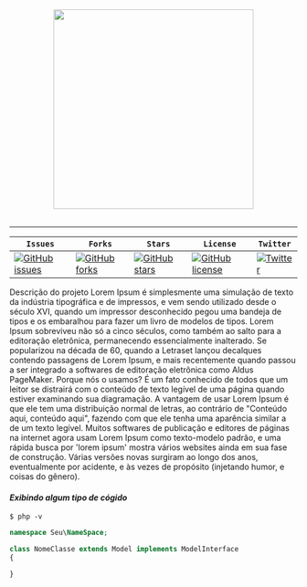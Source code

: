 <div align="center">
  <img src="https://octodex.github.com/images/jenktocat.jpg" width="350"><br><br>
</div>

-----------------

<center>
  
| **`Issues`** | **`Forks`** | **`Stars`** | **`License`** | **`Twitter`** |
|--------------|-------------|-------------|---------------|---------------|
| [![GitHub issues](https://img.shields.io/github/issues/tassianoalencar/repositorio-padrao.svg)](https://github.com/tassianoalencar/repositorio-padrao/issues) | [![GitHub forks](https://img.shields.io/github/forks/tassianoalencar/repositorio-padrao.svg)](https://github.com/tassianoalencar/repositorio-padrao/network) | [![GitHub stars](https://img.shields.io/github/stars/tassianoalencar/repositorio-padrao.svg)](https://github.com/tassianoalencar/repositorio-padrao/stargazers) | [![GitHub license](https://img.shields.io/github/license/tassianoalencar/repositorio-padrao.svg)](https://github.com/tassianoalencar/repositorio-padrao) | [![Twitter](https://img.shields.io/twitter/url/https/github.com/tassianoalencar/repositorio-padrao.svg?style=social)](https://twitter.com/intent/tweet?text=Wow:&url=https%3A%2F%2Fgithub.com%2Ftassianoalencar%2Frepositorio-padrao) |

</center>



Descrição do projeto
Lorem Ipsum é simplesmente uma simulação de texto da indústria tipográfica e de impressos, e vem sendo utilizado desde o século XVI, quando um impressor desconhecido pegou uma bandeja de tipos e os embaralhou para fazer um livro de modelos de tipos. Lorem Ipsum sobreviveu não só a cinco séculos, como também ao salto para a editoração eletrônica, permanecendo essencialmente inalterado. Se popularizou na década de 60, quando a Letraset lançou decalques contendo passagens de Lorem Ipsum, e mais recentemente quando passou a ser integrado a softwares de editoração eletrônica como Aldus PageMaker. Porque nós o usamos? É um fato conhecido de todos que um leitor se distrairá com o conteúdo de texto legível de uma página quando estiver examinando sua diagramação. A vantagem de usar Lorem Ipsum é que ele tem uma distribuição normal de letras, ao contrário de "Conteúdo aqui, conteúdo aqui", fazendo com que ele tenha uma aparência similar a de um texto legível. Muitos softwares de publicação e editores de páginas na internet agora usam Lorem Ipsum como texto-modelo padrão, e uma rápida busca por 'lorem ipsum' mostra vários websites ainda em sua fase de construção. Várias versões novas surgiram ao longo dos anos, eventualmente por acidente, e às vezes de propósito (injetando humor, e coisas do gênero).


#### *Exibindo algum tipo de cógido*
```shell
$ php -v
```

```php
namespace Seu\NameSpace;

class NomeClasse extends Model implements ModelInterface
{

}
```

